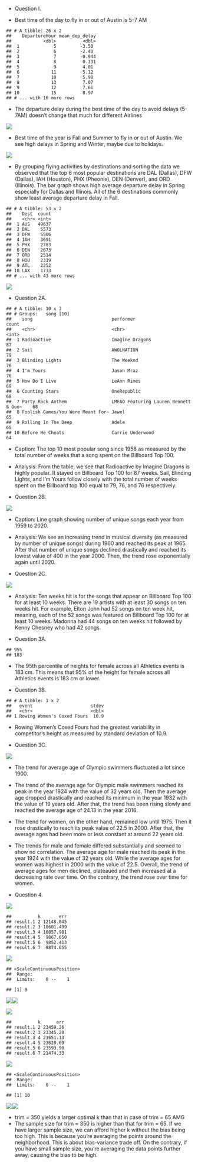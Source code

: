 -   Question I.

-   Best time of the day to fly in or out of Austin is 5-7 AM

<!-- -->

    ## # A tibble: 26 x 2
    ##    DepartureHour mean_dep_delay
    ##            <dbl>          <dbl>
    ##  1             5         -3.50 
    ##  2             6         -2.40 
    ##  3             7         -0.944
    ##  4             8          0.131
    ##  5             9          4.01 
    ##  6            11          5.12 
    ##  7            10          5.98 
    ##  8            13          7.07 
    ##  9            12          7.61 
    ## 10            15          8.97 
    ## # ... with 16 more rows

-   The departure delay during the best time of the day to avoid delays
    (5-7AM) doesn’t change that much for different Airlines

![](Homework_Final_files/figure-markdown_strict/unnamed-chunk-4-1.png)

-   Best time of the year is Fall and Summer to fly in or out of Austin.
    We see high delays in Spring and Winter, maybe due to holidays.

![](Homework_Final_files/figure-markdown_strict/unnamed-chunk-5-1.png)

-   By grouping flying activities by destinations and sorting the data
    we observed that the top 6 most popular destinations are DAL
    (Dallas), DFW (Dallas), IAH (Houston), PHX (Pheonix), DEN (Denver),
    and ORD (Illinois). The bar graph shows high average departure delay
    in Spring especially for Dallas and Illinois. All of the 6
    destinations commonly show least average departure delay in Fall.

<!-- -->

    ## # A tibble: 53 x 2
    ##    Dest  count
    ##    <chr> <int>
    ##  1 AUS   49637
    ##  2 DAL    5573
    ##  3 DFW    5506
    ##  4 IAH    3691
    ##  5 PHX    2783
    ##  6 DEN    2673
    ##  7 ORD    2514
    ##  8 HOU    2319
    ##  9 ATL    2252
    ## 10 LAX    1733
    ## # ... with 43 more rows

![](Homework_Final_files/figure-markdown_strict/unnamed-chunk-6-1.png)

-   Question 2A.

<!-- -->

    ## # A tibble: 10 x 3
    ## # Groups:   song [10]
    ##    song                              performer                             count
    ##    <chr>                             <chr>                                 <int>
    ##  1 Radioactive                       Imagine Dragons                          87
    ##  2 Sail                              AWOLNATION                               79
    ##  3 Blinding Lights                   The Weeknd                               76
    ##  4 I'm Yours                         Jason Mraz                               76
    ##  5 How Do I Live                     LeAnn Rimes                              69
    ##  6 Counting Stars                    OneRepublic                              68
    ##  7 Party Rock Anthem                 LMFAO Featuring Lauren Bennett & Goo~    68
    ##  8 Foolish Games/You Were Meant For~ Jewel                                    65
    ##  9 Rolling In The Deep               Adele                                    65
    ## 10 Before He Cheats                  Carrie Underwood                         64

-   Caption: The top 10 most popular song since 1958 as measured by the
    total number of weeks that a song spent on the Billboard Top 100.

-   Analysis: From the table, we see that Radioactive by Imagine Dragons
    is highly popular. It stayed on Billboard Top 100 for 87 weeks.
    Sail, Blinding Lights, and I’m Yours follow closely with the total
    number of weeks spent on the Billboard top 100 equal to 79, 76, and
    76 respectively.

-   Question 2B.

![](Homework_Final_files/figure-markdown_strict/unnamed-chunk-8-1.png)

-   Caption: Line graph showing number of unique songs each year from
    1959 to 2020.

-   Analysis: We see an increasing trend in musical diversity (as
    measured by number of unique songs) during 1960 and reached its peak
    at 1965. After that number of unique songs declined drastically and
    reached its lowest value of 400 in the year 2000. Then, the trend
    rose exponentially again until 2020.

-   Question 2C.

![](Homework_Final_files/figure-markdown_strict/unnamed-chunk-9-1.png)

-   Analysis: Ten weeks hit is for the songs that appear on Billboard
    Top 100 for at least 10 weeks. There are 19 artists with at least 30
    songs on ten weeks hit. For example, Elton John had 52 songs on ten
    week hit, meaning, each of the 52 songs was featured on Billboard
    Top 100 for at least 10 weeks. Madonna had 44 songs on ten weeks hit
    followed by Kenny Chesney who had 42 songs.

-   Question 3A.

<!-- -->

    ## 95% 
    ## 183

-   The 95th percentile of heights for female across all Athletics
    events is 183 cm. This means that 95% of the height for female
    across all Athletics events is 183 cm or lower.

-   Question 3B.

<!-- -->

    ## # A tibble: 1 x 2
    ##   event                      stdev
    ##   <chr>                      <dbl>
    ## 1 Rowing Women's Coxed Fours  10.9

-   Rowing Women’s Coxed Fours had the greatest variability in
    competitor’s height as measured by standard deviation of 10.9.

-   Question 3C.

![](Homework_Final_files/figure-markdown_strict/unnamed-chunk-12-1.png)

-   The trend for average age of Olympic swimmers fluctuated a lot
    since 1900.

-   The trend of the average age for Olympic male swimmers reached its
    peak in the year 1924 with the value of 32 years old. Then the
    average age dropped drastically and reached its minimum in the year
    1932 with the value of 19 years old. After that, the trend has been
    rising slowly and reached the average age of 24.13 in the year 2016.

-   The trend for women, on the other hand, remained low until 1975.
    Then it rose drastically to reach its peak value of 22.5 in 2000.
    After that, the average ages had been more or less constant at
    around 22 years old.

-   The trends for male and female differed substantially and seemed to
    show no correlation. The average age for male reached its peak in
    the year 1924 with the value of 32 years old. While the average ages
    for women was highest in 2000 with the value of 22.5. Overall, the
    trend of average ages for men declined, plateaued and then increased
    at a decreasing rate over time. On the contrary, the trend rose over
    time for women.

-   Question 4.

![](Homework_Final_files/figure-markdown_strict/unnamed-chunk-13-1.png)

    ##          k       err
    ## result.1 2 12148.045
    ## result.2 3 10601.499
    ## result.3 4 10857.981
    ## result.4 5  9867.650
    ## result.5 6  9852.413
    ## result.6 7  9874.655

![](Homework_Final_files/figure-markdown_strict/unnamed-chunk-13-2.png)

    ## <ScaleContinuousPosition>
    ##  Range:  
    ##  Limits:    0 --    1

    ## [1] 9

![](Homework_Final_files/figure-markdown_strict/unnamed-chunk-13-3.png)![](Homework_Final_files/figure-markdown_strict/unnamed-chunk-13-4.png)

![](Homework_Final_files/figure-markdown_strict/unnamed-chunk-14-1.png)

    ##          k      err
    ## result.1 2 23459.26
    ## result.2 3 23345.20
    ## result.3 4 23651.13
    ## result.4 5 23620.69
    ## result.5 6 23593.90
    ## result.6 7 21474.33

![](Homework_Final_files/figure-markdown_strict/unnamed-chunk-14-2.png)

    ## <ScaleContinuousPosition>
    ##  Range:  
    ##  Limits:    0 --    1

    ## [1] 10

![](Homework_Final_files/figure-markdown_strict/unnamed-chunk-14-3.png)![](Homework_Final_files/figure-markdown_strict/unnamed-chunk-14-4.png)

-   trim = 350 yields a larger optimal k than that in case of trim = 65
    AMG
-   The sample size for trim = 350 is higher than that for trim = 65. If
    we have larger sample size, we can afford higher k without the bias
    being too high. This is because you’re averaging the points around
    the neighborhood. This is about bias-variance trade off. On the
    contrary, if you have small sample size, you’re averaging the data
    points further away, causing the bias to be high.
